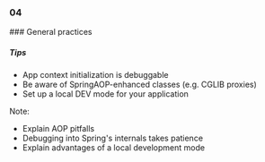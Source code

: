<h3 class="chapter-number">04</h3>
### General practices

##### Tips

* App context initialization is debuggable
* Be aware of SpringAOP-enhanced classes (e.g. CGLIB proxies)
* Set up a local DEV mode for your application

Note:

* Explain AOP pitfalls
* Debugging into Spring's internals takes patience
* Explain advantages of a local development mode
